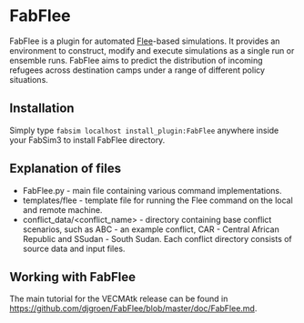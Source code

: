 # FabFlee
FabFlee is a plugin for automated [Flee](https://github.com/djgroen/flee)-based simulations. It provides an environment to construct, modify and execute simulations as a single run or ensemble runs. FabFlee aims to predict the distribution of incoming refugees across destination camps under a range of different policy situations.

## Installation
Simply type `fabsim localhost install_plugin:FabFlee` anywhere inside your FabSim3 to install FabFlee directory.

## Explanation of files
* FabFlee.py - main file containing various command implementations.
* templates/flee - template file for running the Flee command on the local and remote machine.
* conflict_data/<conflict_name> - directory containing base conflict scenarios, such as ABC - an example conflict, CAR - Central African Republic and SSudan - South Sudan. Each conflict directory consists of source data and input files.

## Working with FabFlee 

The main tutorial for the VECMAtk release can be found in https://github.com/djgroen/FabFlee/blob/master/doc/FabFlee.md.

